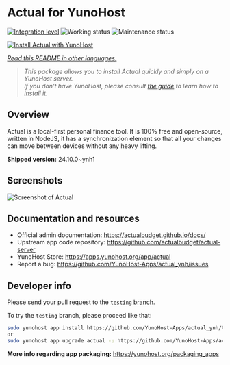 <!--
N.B.: This README was automatically generated by <https://github.com/YunoHost/apps/tree/master/tools/readme_generator>
It shall NOT be edited by hand.
-->

# Actual for YunoHost

[![Integration level](https://dash.yunohost.org/integration/actual.svg)](https://ci-apps.yunohost.org/ci/apps/actual/) ![Working status](https://ci-apps.yunohost.org/ci/badges/actual.status.svg) ![Maintenance status](https://ci-apps.yunohost.org/ci/badges/actual.maintain.svg)

[![Install Actual with YunoHost](https://install-app.yunohost.org/install-with-yunohost.svg)](https://install-app.yunohost.org/?app=actual)

*[Read this README in other languages.](./ALL_README.md)*

> *This package allows you to install Actual quickly and simply on a YunoHost server.*  
> *If you don't have YunoHost, please consult [the guide](https://yunohost.org/install) to learn how to install it.*

## Overview

Actual is a local-first personal finance tool. It is 100% free and open-source, written in NodeJS, it has a synchronization element so that all your changes can move between devices without any heavy lifting.

**Shipped version:** 24.10.0~ynh1

## Screenshots

![Screenshot of Actual](./doc/screenshots/screenshot.png)

## Documentation and resources

- Official admin documentation: <https://actualbudget.github.io/docs/>
- Upstream app code repository: <https://github.com/actualbudget/actual-server>
- YunoHost Store: <https://apps.yunohost.org/app/actual>
- Report a bug: <https://github.com/YunoHost-Apps/actual_ynh/issues>

## Developer info

Please send your pull request to the [`testing` branch](https://github.com/YunoHost-Apps/actual_ynh/tree/testing).

To try the `testing` branch, please proceed like that:

```bash
sudo yunohost app install https://github.com/YunoHost-Apps/actual_ynh/tree/testing --debug
or
sudo yunohost app upgrade actual -u https://github.com/YunoHost-Apps/actual_ynh/tree/testing --debug
```

**More info regarding app packaging:** <https://yunohost.org/packaging_apps>
